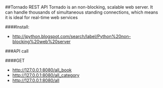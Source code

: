 ##Tornado REST API
Tornado is an non-blocking, scalable web server. It can handle thousands of simultaneous standing connections, which means it is ideal for real-time web services

####Install:
+ http://jpython.blogspot.com/search/label/Python%20non-blocking%20web%20server

###API call

####GET
+ http://127.0.0.1:8080/all_book
+ http://127.0.0.1:8080/all_category
+ http://127.0.0.1:8080/all
